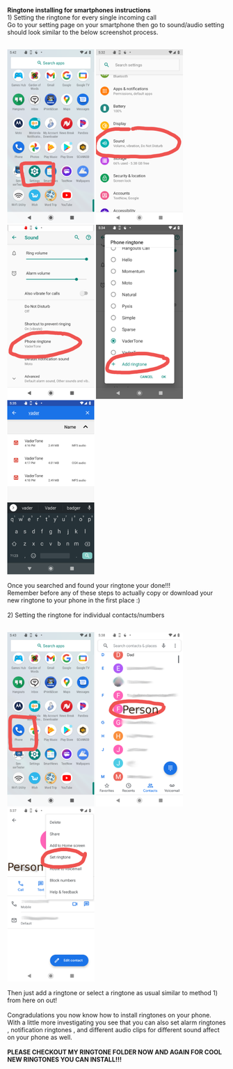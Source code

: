<b>Ringtone installing for smartphones instructions </b>
<br>1) Setting the ringtone for every single incoming call
<br>
Go to your setting page on your smartphone then go to sound/audio setting should look similar to the below screenshot process.
<br>
<br>
<p float="left">
 <img src="../images/Screenshot_20201116-174256.png" width="200" height="400"> 
 <img src="../images/Screenshot_20201116-173323.png" width="200" height="400"> 
 <img src="../images/Screenshot_20201116-173413.png" width="200" height="400"> 
 <img src="../images/Screenshot_20201116-173442.png" width="200" height="400"> 
 <img src="../images/Screenshot_20201116-173516.png" width="200" height="400"> 
 </p>
 Once you searched and found your ringtone your done!!!
 <br>
 Remember before any of these steps to actually copy or download your new ringtone to your phone in the first place :)
 <br>
<br>
2) Setting the ringtone for individual contacts/numbers
<br><br>
<p float="left">
 <img src="../images/Screenshot_20201116-174328.png" width="200" height="400"> 
 <img src="../images/contacts3.png" width="200" height="400"> 
 <img src="../images/contact2.png" width="200" height="400"> 
 </p>
Then just add a ringtone or select a ringtone as usual similar to method 1) from here on out!
<br><br>
Congradulations you now know how to install ringtones on your phone.<br>
With a little more investigating you see that you can also set alarm ringtones , notification ringtones , and different audio clips for different sound affect on your phone as well.
<br><br>
<b> PLEASE CHECKOUT MY RINGTONE FOLDER NOW AND AGAIN FOR COOL NEW RINGTONES YOU CAN INSTALL!!! <b>

